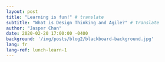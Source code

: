 ```yaml
---
layout: post
title: "Learning is fun!" # translate
subtitle: "What is Design Thinking and Agile?" # translate
author: "Jasper Chan"
date: 2020-02-20 17:00:00 -0400
background: '/img/posts/blog2/blackboard-background.jpg'
lang: fr
lang-ref: lunch-learn-1
---
```

